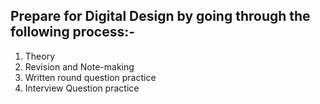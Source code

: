 ## Prepare for Digital Design by going through the following process:-

1. Theory
2. Revision and Note-making
3. Written round question practice 
4. Interview Question practice

